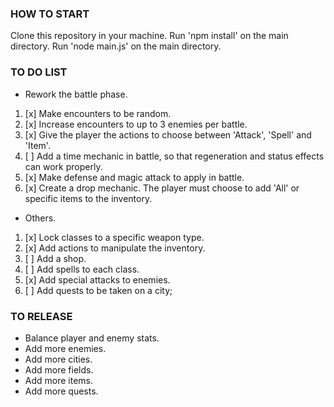 ### HOW TO START

Clone this repository in your machine.
Run 'npm install' on the main directory.
Run 'node main.js' on the main directory.

### TO DO LIST

-   Rework the battle phase.

1.  [x] Make encounters to be random.
2.  [x] Increase encounters to up to 3 enemies per battle.
3.  [x] Give the player the actions to choose between 'Attack', 'Spell' and 'Item'.
4.  [ ] Add a time mechanic in battle, so that regeneration and status effects can work properly.
5.  [x] Make defense and magic attack to apply in battle.
6.  [x] Create a drop mechanic. The player must choose to add 'All' or specific items to the inventory.

-   Others.

1.  [x] Lock classes to a specific weapon type.
2.  [x] Add actions to manipulate the inventory.
3.  [ ] Add a shop.
4.  [ ] Add spells to each class.
5.  [x] Add special attacks to enemies.
6.  [ ] Add quests to be taken on a city;

### TO RELEASE

-   Balance player and enemy stats.
-   Add more enemies.
-   Add more cities.
-   Add more fields.
-   Add more items.
-   Add more quests.
